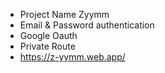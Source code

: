 - Project Name Zyymm
- Email & Password authentication
- Google Oauth
- Private Route
- https://z-yymm.web.app/
